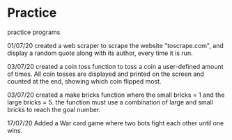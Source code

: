 # Practice
practice programs

01/07/20 created a web scraper to scrape the website "toscrape.com", and display a random quote along with its author, every time it is run. 

03/07/20 created a coin toss function to toss a coin a user-defined amount of times. All coin tosses are displayed and printed on the screen and counted at the end, showing which coin flipped most.

03/07/20 created a make bricks function where the small bricks = 1 and the large bricks = 5. the function must use a combination of large and small bricks to reach the goal number. 

17/07/20 Added a War card game where two bots fight each other until one wins.
